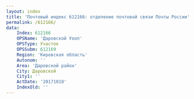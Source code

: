 ```yaml
---
layout: index
title: 'Почтовый индекс 612166: отделение почтовой связи Почты России'
permalink: /612166/
data:
    Index: 612166
    OPSName: 'Даровской Уооп'
    OPSType: Участок
    OPSSubm: 612169
    Region: 'Кировская область'
    Autonom: ''
    Area: 'Даровской район'
    City: Даровской
    City1: ''
    ActDate: '20171018'
    IndexOld: ''
---
```

